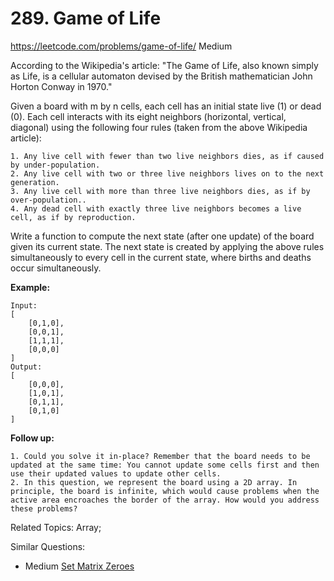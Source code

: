 # 289. Game of Life
<https://leetcode.com/problems/game-of-life/>
Medium

According to the Wikipedia's article: "The Game of Life, also known simply as Life, is a cellular automaton devised by the British mathematician John Horton Conway in 1970."

Given a board with m by n cells, each cell has an initial state live (1) or dead (0). Each cell interacts with its eight neighbors (horizontal, vertical, diagonal) using the following four rules (taken from the above Wikipedia article):

    1. Any live cell with fewer than two live neighbors dies, as if caused by under-population.
    2. Any live cell with two or three live neighbors lives on to the next generation.
    3. Any live cell with more than three live neighbors dies, as if by over-population..
    4. Any dead cell with exactly three live neighbors becomes a live cell, as if by reproduction.
Write a function to compute the next state (after one update) of the board given its current state. The next state is created by applying the above rules simultaneously to every cell in the current state, where births and deaths occur simultaneously.

**Example:**

    Input: 
    [
        [0,1,0],
        [0,0,1],
        [1,1,1],
        [0,0,0]
    ]
    Output: 
    [
        [0,0,0],
        [1,0,1],
        [0,1,1],
        [0,1,0]
    ]

**Follow up:**

    1. Could you solve it in-place? Remember that the board needs to be updated at the same time: You cannot update some cells first and then use their updated values to update other cells.
    2. In this question, we represent the board using a 2D array. In principle, the board is infinite, which would cause problems when the active area encroaches the border of the array. How would you address these problems?

Related Topics: Array;

Similar Questions: 
* Medium [Set Matrix Zeroes](https://leetcode.com/problems/set-matrix-zeroes/)